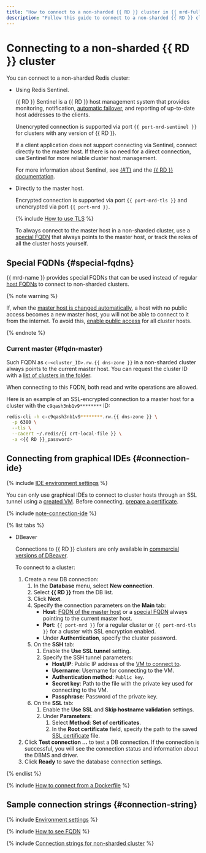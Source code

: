 ```yaml
---
title: "How to connect to a non-sharded {{ RD }} cluster in {{ mrd-full-name }}"
description: "Follow this guide to connect to a non-sharded {{ RD }} cluster."
---
```


# Connecting to a non-sharded {{ RD }} cluster

You can connect to a non-sharded Redis cluster:

* Using Redis Sentinel.

   {{ RD }} Sentinel is a {{ RD }} host management system that provides monitoring, notification, [automatic failover](../failover.md), and reporting of up-to-date host addresses to the clients.

   Unencrypted connection is supported via port `{{ port-mrd-sentinel }}` for clusters with any version of {{ RD }}.

   If a client application does not support connecting via Sentinel, connect directly to the master host. If there is no need for a direct connection, use Sentinel for more reliable cluster host management.

   For more information about Sentinel, see [{#T}](../../concepts/replication.md) and the [{{ RD }} documentation](https://redis.io/topics/sentinel).

* Directly to the master host.

   Encrypted connection is supported via port `{{ port-mrd-tls }}` and unencrypted via port `{{ port-mrd }}`.

   {% include [How to use TLS](../../../_includes/mdb/mrd/connect/how-to-use-tls.md) %}

   To always connect to the master host in a non-sharded cluster, use a [special FQDN](#special-fqdns) that always points to the master host, or track the roles of all the cluster hosts yourself.

## Special FQDNs {#special-fqdns}

{{ mrd-name }} provides special FQDNs that can be used instead of regular [host FQDNs](index.md#fqdn) to connect to non-sharded clusters.

{% note warning %}

If, when the [master host is changed automatically](../../concepts/replication.md#master-failover), a host with no public access becomes a new master host, you will not be able to connect to it from the internet. To avoid this, [enable public access](../hosts.md#update) for all cluster hosts.

{% endnote %}

### Current master {#fqdn-master}

Such FQDN as `c-<cluster_ID>.rw.{{ dns-zone }}` in a non-sharded cluster always points to the current master host. You can request the cluster ID with a [list of clusters in the folder](../cluster-list.md#list-clusters).

When connecting to this FQDN, both read and write operations are allowed.

Here is an example of an SSL-encrypted connection to a master host for a cluster with the `c9qash3nb1v9********` ID:

```bash
redis-cli -h c-c9qash3nb1v9********.rw.{{ dns-zone }} \
  -p 6380 \
  --tls \
  --cacert ~/.redis/{{ crt-local-file }} \
  -a <{{ RD }}_password>
```

## Connecting from graphical IDEs {#connection-ide}

{% include [IDE environment settings](../../../_includes/mdb/mrd/ide-envs.md) %}

You can only use graphical IDEs to connect to cluster hosts through an SSL tunnel using a [created VM](./index.md#connect). Before connecting, [prepare a certificate](./index.md#get-ssl-cert).

{% include [note-connection-ide](../../../_includes/mdb/note-connection-ide.md) %}

{% list tabs %}

* DBeaver

   Connections to {{ RD }} clusters are only available in [commercial versions of DBeaver](https://dbeaver.com/buy/).

   To connect to a cluster:

   1. Create a new DB connection:
      1. In the **Database** menu, select **New connection**.
      1. Select **{{ RD }}** from the DB list.
      1. Click **Next**.
      1. Specify the connection parameters on the **Main** tab:
         * **Host**: [FQDN of the master host](./index.md#fqdn) or a [special FQDN](./non-sharded.md#special-fqdns) always pointing to the current master host.
         * **Port**: `{{ port-mrd }}` for a regular cluster or `{{ port-mrd-tls }}` for a cluster with SSL encryption enabled.
         * Under **Authentication**, specify the cluster password.
      1. On the **SSH** tab:
         1. Enable the **Use SSL tunnel** setting.
         1. Specify the SSH tunnel parameters:
            * **Host/IP**: Public IP address of the [VM to connect to](./index.md#connect).
            * **Username**: Username for connecting to the VM.
            * **Authentication method**: `Public key`.
            * **Secret key**: Path to the file with the private key used for connecting to the VM.
            * **Passphrase**: Password of the private key.
      1. On the **SSL** tab:
         1. Enable the **Use SSL** and **Skip hostname validation** settings.
         1. Under **Parameters**:
            1. Select **Method**: **Set of certificates**.
            1. In the **Root certificate** field, specify the path to the saved [SSL certificate](./index.md#get-ssl-cert) file.
   1. Click **Test connection ...** to test a DB connection. If the connection is successful, you will see the connection status and information about the DBMS and driver.
   1. Click **Ready** to save the database connection settings.

{% endlist %}

{% include [How to connect from a Dockerfile](../../../_includes/mdb/mrd/connect/docker-and-redis.md) %}

## Sample connection strings {#connection-string}

{% include [Environment settings](../../../_includes/mdb/mdb-conn-strings-env.md) %}

{% include [How to see FQDN](../../../_includes/mdb/see-fqdn-in-console.md) %}

{% include [Connection strings for non-sharded cluster](../../../_includes/mdb/mrd/conn-strings-non-sharded.md) %}
